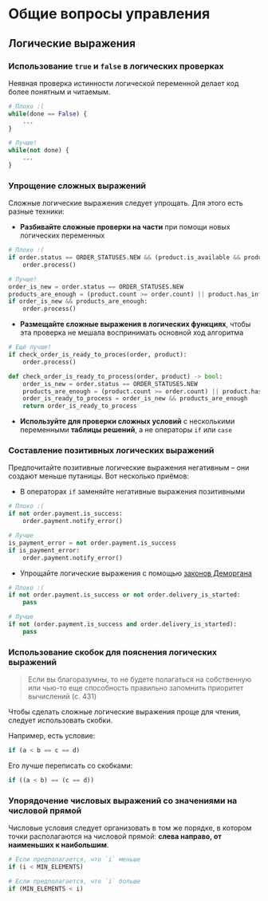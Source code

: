 # Общие вопросы управления

## Логические выражения

### Использование `true` и `false` в логических проверках

Неявная проверка истинности логической переменной делает код более понятным и читаемым.

```python
# Плохо :(
while(done == False) {
    ...
}

# Лучше!
while(not done) {
    ...
}
```

### Упрощение сложных выражений

Сложные логические выражения следует упрощать. Для этого есть разные техники:

- **Разбивайте сложные проверки на части** при помощи новых логических переменных

```python
# Плохо :(
if order.status == ORDER_STATUSES.NEW && (product.is_available && product.count >= order.count || product.has_infinite_count):
    order.process()

# Лучше!
order_is_new = order.status == ORDER_STATUSES.NEW
products_are_enough = (product.count >= order.count) || product.has_infinite_count
if order_is_new && products_are_enough:
    order.process()
```

- **Размещайте сложные выражения в логических функциях**, чтобы эта проверка не мешала воспринимать основной ход алгоритма

```python
# Ещё лучше!
if check_order_is_ready_to_proces(order, product):
    order.process()

def check_order_is_ready_to_process(order, product) -> bool:
    order_is_new = order.status == ORDER_STATUSES.NEW
    products_are_enough = (product.count >= order.count) || product.has_infinite_count
    order_is_ready_to_process = order_is_new && products_are_enough
    return order_is_ready_to_process
```

- **Используйте для проверки сложных условий** с несколькими переменными **таблицы решений**, а не операторы `if` или `case`
### Составление позитивных логических выражений

Предпочитайте позитивные логические выражения негативным – они создают меньше путаницы. Вот несколько приёмов:

- В операторах `if` заменяйте негативные выражения позитивными

```python
# Плохо :(
if not order.payment.is_success:
    order.payment.notify_error()

# Лучше
is_payment_error = not order.payment.is_success
if is_payment_error:
    order.payment.notify_error()
```

- Упрощайте логические выражения с помощью [законов Деморгана](https://ru.wikipedia.org/wiki/%D0%97%D0%B0%D0%BA%D0%BE%D0%BD%D1%8B_%D0%B4%D0%B5_%D0%9C%D0%BE%D1%80%D0%B3%D0%B0%D0%BD%D0%B0)

```python
# Плохо :(
if not order.payment.is_success or not order.delivery_is_started:
    pass

# Лучше
if not (order.payment.is_success and order.delivery_is_started):
    pass
```

### Использование скобок для пояснения логических выражений

> Если вы благоразумны, то не будете полагаться на собственную или чью-то еще способность правильно запомнить приоритет вычислений (с. 431)

Чтобы сделать сложные логические выражения проще для чтения, следует использовать скобки.

Например, есть условие:

```python
if (a < b == c == d)
```

Его лучше переписать со скобками:

```python
if ((a < b) == (c == d))
```

### Упорядочение числовых выражений со значениями на числовой прямой

Числовые условия следует организовать в том же порядке, в котором точки располагаются на числовой прямой: **слева направо, от наименьших к наибольшим**.

```python
# Если предполагается, что `i` меньше
if (i < MIN_ELEMENTS)

# Если предполагается, что `i` больше
if (MIN_ELEMENTS < i)
```
